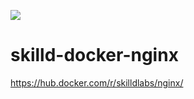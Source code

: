 [![](https://images.microbadger.com/badges/image/skilldlabs/nginx:1.10.1.svg)](https://microbadger.com/images/skilldlabs/nginx:1.10.1 "Get your own image badge on microbadger.com")

# skilld-docker-nginx

https://hub.docker.com/r/skilldlabs/nginx/
